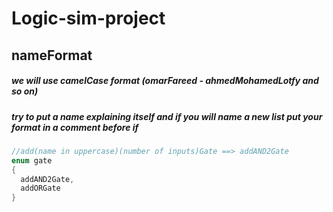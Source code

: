 # Logic-sim-project
## nameFormat
##### we will use **camelCase** format (omarFareed - ahmedMohamedLotfy and so on)
##### try to put a name explaining itself and if you will name a new list put your format in a comment before if
```cpp
//add(name in uppercase)(number of inputs)Gate ==> addAND2Gate
enum gate
{
  addAND2Gate,
  addORGate
}
```
